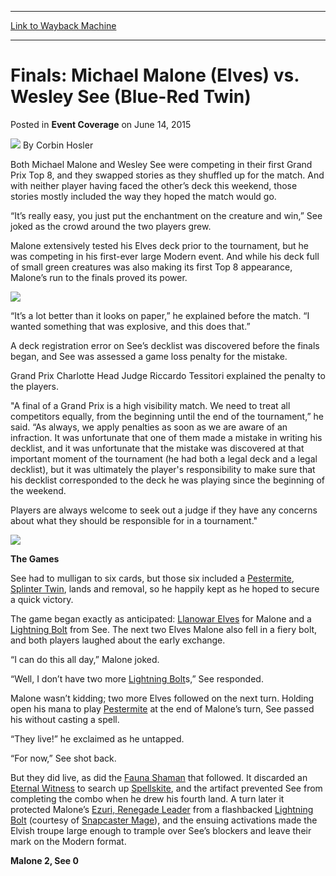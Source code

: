 
---
[Link to Wayback Machine](https://web.archive.org/web/20150617213203/http://magic.wizards.com/en/events/coverage/gpcha15/finals-michael-malone-vs-wesley-see-2015-06-14)

[_metadata_:author]:- "Corbin Hosler"
[_metadata_:description]:- "Both Michael Malone and Wesley See were competing in their first Grand Prix Top 8, and they swapped stories as they shuffled up for the match. And with neither player having faced the other’s deck this weekend, those stories mostly included the way they hoped the match would go. “It’s really easy, you just put the enchantment on the creature and win,” See joked as the crowd around the two players grew."
[_metadata_:generator]:- "Drupal 7 (http://drupal.org)"
[_metadata_:node]:- "404251"
[_metadata_:publish_date]:- "2015-06-14"
[_metadata_:source]:- "div-main-content"
[_metadata_:title]:- "Finals: Michael Malone (Elves) vs. Wesley See (Blue-Red Twin)"
[_metadata_:wayback_capture_timestamp]:- "2015-06-17 21:32:03"
[_metadata_:wayback_raw_url]:- "https://web.archive.org/web/20150617213203id_/http://magic.wizards.com/en/events/coverage/gpcha15/finals-michael-malone-vs-wesley-see-2015-06-14"
[_metadata_:wayback_url]:- "http://magic.wizards.com/en/events/coverage/gpcha15/finals-michael-malone-vs-wesley-see-2015-06-14"
---


Finals: Michael Malone (Elves) vs. Wesley See (Blue-Red Twin)
=============================================================



 Posted in **Event Coverage**
 on June 14, 2015 






![](https://media.magic.wizards.com/styles/auth_small/public/images/person/hosler.jpg)
By Corbin Hosler











Both Michael Malone and Wesley See were competing in their first Grand Prix Top 8, and they swapped stories as they shuffled up for the match. And with neither player having faced the other’s deck this weekend, those stories mostly included the way they hoped the match would go.


“It’s really easy, you just put the enchantment on the creature and win,” See joked as the crowd around the two players grew.


Malone extensively tested his Elves deck prior to the tournament, but he was competing in his first-ever large Modern event. And while his deck full of small green creatures was also making its first Top 8 appearance, Malone’s run to the finals proved its power.


![](https://media.wizards.com/2015/events/gpcha15/gpcharlotte15_finals-malone.jpg)


“It’s a lot better than it looks on paper,” he explained before the match. “I wanted something that was explosive, and this does that.”


A deck registration error on See’s decklist was discovered before the finals began, and See was assessed a game loss penalty for the mistake.


Grand Prix Charlotte Head Judge Riccardo Tessitori explained the penalty to the players.  

"A final of a Grand Prix is a high visibility match. We need to treat all competitors equally, from the beginning until the end of the tournament,” he said. “As always, we apply penalties as soon as we are aware of an infraction. It was unfortunate that one of them made a mistake in writing his decklist, and it was unfortunate that the mistake was discovered at that important moment of the tournament (he had both a legal deck and a legal decklist), but it was ultimately the player's responsibility to make sure that his decklist corresponded to the deck he was playing since the beginning of the weekend.  
  

Players are always welcome to seek out a judge if they have any concerns about what they should be responsible for in a tournament."


![](https://media.wizards.com/2015/events/gpcha15/gpcharlotte15_finals-see.jpg)



**The Games**


See had to mulligan to six cards, but those six included a [Pestermite](http://gatherer.wizards.com/Pages/Card/Details.aspx?name=Pestermite), [Splinter Twin](http://gatherer.wizards.com/Pages/Card/Details.aspx?name=Splinter+Twin), lands and removal, so he happily kept as he hoped to secure a quick victory.


The game began exactly as anticipated: [Llanowar Elves](http://gatherer.wizards.com/Pages/Card/Details.aspx?name=Llanowar+Elves) for Malone and a [Lightning Bolt](http://gatherer.wizards.com/Pages/Card/Details.aspx?name=Lightning+Bolt) from See. The next two Elves Malone also fell in a fiery bolt, and both players laughed about the early exchange.


“I can do this all day,” Malone joked.


“Well, I don’t have two more [Lightning Bolt](http://gatherer.wizards.com/Pages/Card/Details.aspx?name=Lightning+Bolt)s,” See responded.


Malone wasn’t kidding; two more Elves followed on the next turn. Holding open his mana to play [Pestermite](http://gatherer.wizards.com/Pages/Card/Details.aspx?name=Pestermite) at the end of Malone’s turn, See passed his without casting a spell.


“They live!” he exclaimed as he untapped.


“For now,” See shot back.


But they did live, as did the [Fauna Shaman](http://gatherer.wizards.com/Pages/Card/Details.aspx?name=Fauna+Shaman) that followed. It discarded an [Eternal Witness](http://gatherer.wizards.com/Pages/Card/Details.aspx?name=Eternal+Witness) to search up [Spellskite](http://gatherer.wizards.com/Pages/Card/Details.aspx?name=Spellskite), and the artifact prevented See from completing the combo when he drew his fourth land. A turn later it protected Malone’s [Ezuri, Renegade Leader](http://gatherer.wizards.com/Pages/Card/Details.aspx?name=Ezuri%2C+Renegade+Leader) from a flashbacked [Lightning Bolt](http://gatherer.wizards.com/Pages/Card/Details.aspx?name=Lightning+Bolt) (courtesy of [Snapcaster Mage](http://gatherer.wizards.com/Pages/Card/Details.aspx?name=Snapcaster+Mage)), and the ensuing activations made the Elvish troupe large enough to trample over See’s blockers and leave their mark on the Modern format.


**Malone 2, See 0**







